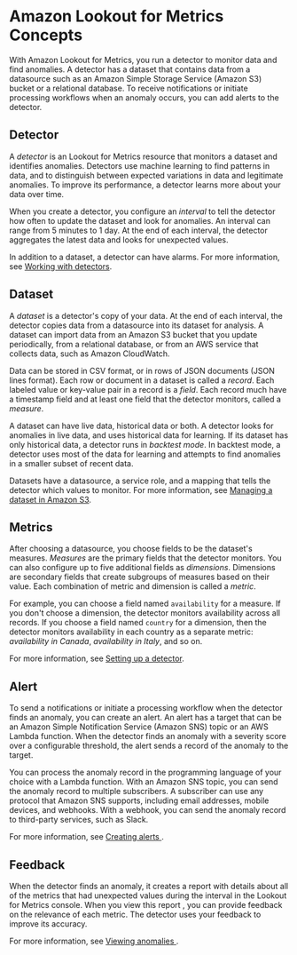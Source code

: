 # Amazon Lookout for Metrics Concepts<a name="gettingstarted-concepts"></a>

With Amazon Lookout for Metrics, you run a detector to monitor data and find anomalies\. A detector has a dataset that contains data from a datasource such as an Amazon Simple Storage Service \(Amazon S3\) bucket or a relational database\. To receive notifications or initiate processing workflows when an anomaly occurs, you can add alerts to the detector\.

## Detector<a name="gettingstarted-concepts-detector"></a>

A *detector* is an Lookout for Metrics resource that monitors a dataset and identifies anomalies\. Detectors use machine learning to find patterns in data, and to distinguish between expected variations in data and legitimate anomalies\. To improve its performance, a detector learns more about your data over time\.

When you create a detector, you configure an *interval* to tell the detector how often to update the dataset and look for anomalies\. An interval can range from 5 minutes to 1 day\. At the end of each interval, the detector aggregates the latest data and looks for unexpected values\.

In addition to a dataset, a detector can have alarms\. For more information, see [ Working with detectors](lookoutmetrics-detectors.md)\.

## Dataset<a name="gettingstarted-concepts-dataset"></a>

A *dataset* is a detector's copy of your data\. At the end of each interval, the detector copies data from a datasource into its dataset for analysis\. A dataset can import data from an Amazon S3 bucket that you update periodically, from a relational database, or from an AWS service that collects data, such as Amazon CloudWatch\.

Data can be stored in CSV format, or in rows of JSON documents \(JSON lines format\)\. Each row or document in a dataset is called a *record*\. Each labeled value or key\-value pair in a record is a *field*\. Each record much have a timestamp field and at least one field that the detector monitors, called a *measure*\.

A dataset can have live data, historical data or both\. A detector looks for anomalies in live data, and uses historical data for learning\. If its dataset has only historical data, a detector runs in *backtest mode*\. In backtest mode, a detector uses most of the data for learning and attempts to find anomalies in a smaller subset of recent data\.

Datasets have a datasource, a service role, and a mapping that tells the detector which values to monitor\. For more information, see [Managing a dataset in Amazon S3](detectors-dataset.md)\.

## Metrics<a name="gettingstarted-concepts-metrics"></a>

After choosing a datasource, you choose fields to be the dataset's measures\. *Measures* are the primary fields that the detector monitors\. You can also configure up to five additional fields as *dimensions*\. Dimensions are secondary fields that create subgroups of measures based on their value\. Each combination of metric and dimension is called a *metric*\.

For example, you can choose a field named `availability` for a measure\. If you don't choose a dimension, the detector monitors availability across all records\. If you choose a field named `country` for a dimension, then the detector monitors availability in each country as a separate metric: *availability in Canada*, *availability in Italy*, and so on\.

For more information, see [Setting up a detector](detectors-setup.md)\.

## Alert<a name="gettingstarted-concepts-alert"></a>

To send a notifications or initiate a processing workflow when the detector finds an anomaly, you can create an alert\. An alert has a target that can be an Amazon Simple Notification Service \(Amazon SNS\) topic or an AWS Lambda function\. When the detector finds an anomaly with a severity score over a configurable threshold, the alert sends a record of the anomaly to the target\.

You can process the anomaly record in the programming language of your choice with a Lambda function\. With an Amazon SNS topic, you can send the anomaly record to multiple subscribers\. A subscriber can use any protocol that Amazon SNS supports, including email addresses, mobile devices, and webhooks\. With a webhook, you can send the anomaly record to third\-party services, such as Slack\.

For more information, see [Creating alerts ](detectors-alerts.md)\.

## Feedback<a name="gettingstarted-concepts-feedback"></a>

When the detector finds an anomaly, it creates a report with details about all of the metrics that had unexpected values during the interval in the Lookout for Metrics console\. When you view this report , you can provide feedback on the relevance of each metric\. The detector uses your feedback to improve its accuracy\.

For more information, see [Viewing anomalies ](detectors-anomalies.md)\.